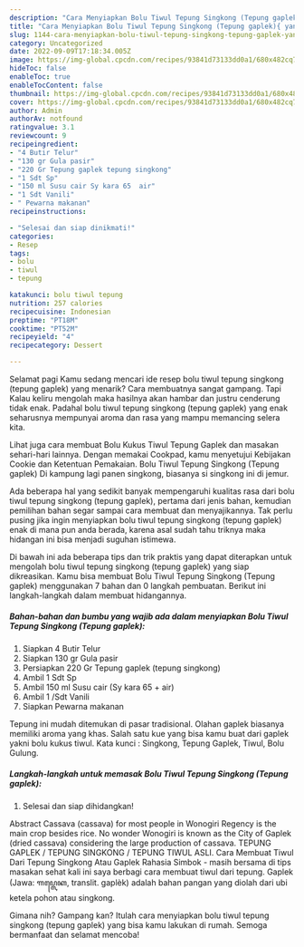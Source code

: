 ```yaml
---
description: "Cara Menyiapkan Bolu Tiwul Tepung Singkong (Tepung gaplek){ yang Lezat,  Menu Buat lebaran"
title: "Cara Menyiapkan Bolu Tiwul Tepung Singkong (Tepung gaplek){ yang Lezat,  Menu Buat lebaran"
slug: 1144-cara-menyiapkan-bolu-tiwul-tepung-singkong-tepung-gaplek-yang-lezat-menu-buat-lebaran
category: Uncategorized
date: 2022-09-09T17:18:34.005Z
image: https://img-global.cpcdn.com/recipes/93841d73133dd0a1/680x482cq70/bolu-tiwul-tepung-singkong-tepung-gaplek-foto-resep-utama.jpg
hideToc: false
enableToc: true
enableTocContent: false
thumbnail: https://img-global.cpcdn.com/recipes/93841d73133dd0a1/680x482cq70/bolu-tiwul-tepung-singkong-tepung-gaplek-foto-resep-utama.jpg
cover: https://img-global.cpcdn.com/recipes/93841d73133dd0a1/680x482cq70/bolu-tiwul-tepung-singkong-tepung-gaplek-foto-resep-utama.jpg
author: Admin
authorAv: notfound
ratingvalue: 3.1
reviewcount: 9
recipeingredient:
- "4 Butir Telur"
- "130 gr Gula pasir"
- "220 Gr Tepung gaplek tepung singkong"
- "1 Sdt Sp"
- "150 ml Susu cair Sy kara 65  air"
- "1 Sdt Vanili"
- " Pewarna makanan"
recipeinstructions:

- "Selesai dan siap dinikmati!"
categories:
- Resep
tags:
- bolu
- tiwul
- tepung

katakunci: bolu tiwul tepung 
nutrition: 257 calories
recipecuisine: Indonesian
preptime: "PT18M"
cooktime: "PT52M"
recipeyield: "4"
recipecategory: Dessert

---
```



Selamat pagi Kamu sedang mencari ide resep bolu tiwul tepung singkong (tepung gaplek) yang menarik? Cara membuatnya sangat gampang. Tapi Kalau keliru mengolah maka hasilnya akan hambar dan justru cenderung tidak enak. Padahal bolu tiwul tepung singkong (tepung gaplek) yang enak seharusnya mempunyai aroma dan rasa yang mampu memancing selera kita.


Lihat juga cara membuat Bolu Kukus Tiwul Tepung Gaplek dan masakan sehari-hari lainnya. Dengan memakai Cookpad, kamu menyetujui Kebijakan Cookie dan Ketentuan Pemakaian. Bolu Tiwul Tepung Singkong (Tepung gaplek) Di kampung lagi panen singkong, biasanya si singkong ini di jemur.

Ada beberapa hal yang sedikit banyak mempengaruhi kualitas rasa dari bolu tiwul tepung singkong (tepung gaplek), pertama dari jenis bahan, kemudian pemilihan bahan segar sampai cara membuat dan menyajikannya. Tak perlu pusing jika ingin menyiapkan bolu tiwul tepung singkong (tepung gaplek) enak di mana pun anda berada, karena asal sudah tahu triknya maka hidangan ini bisa menjadi suguhan istimewa.


Di bawah ini ada beberapa tips dan trik praktis yang dapat diterapkan untuk mengolah bolu tiwul tepung singkong (tepung gaplek) yang siap dikreasikan. Kamu bisa membuat Bolu Tiwul Tepung Singkong (Tepung gaplek) menggunakan 7 bahan dan 0 langkah pembuatan. Berikut ini langkah-langkah dalam membuat hidangannya.

<!--inarticleads1-->

##### Bahan-bahan dan bumbu yang wajib ada dalam menyiapkan Bolu Tiwul Tepung Singkong (Tepung gaplek):

1. Siapkan 4 Butir Telur
1. Siapkan 130 gr Gula pasir
1. Persiapkan 220 Gr Tepung gaplek (tepung singkong)
1. Ambil 1 Sdt Sp
1. Ambil 150 ml Susu cair (Sy kara 65 + air)
1. Ambil 1 /Sdt Vanili
1. Siapkan  Pewarna makanan


Tepung ini mudah ditemukan di pasar tradisional. Olahan gaplek biasanya memiliki aroma yang khas. Salah satu kue yang bisa kamu buat dari gaplek yakni bolu kukus tiwul. Kata kunci : Singkong, Tepung Gaplek, Tiwul, Bolu Gulung. 

<!--inarticleads2-->

##### Langkah-langkah untuk memasak Bolu Tiwul Tepung Singkong (Tepung gaplek):


1. Selesai dan siap dihidangkan!

Abstract Cassava (cassava) for most people in Wonogiri Regency is the main crop besides rice. No wonder Wonogiri is known as the City of Gaplek (dried cassava) considering the large production of cassava. TEPUNG GAPLEK / TEPUNG SINGKONG / TEPUNG TIWUL ASLI. Cara Membuat Tiwul Dari Tepung Singkong Atau Gaplek Rahasia Simbok - masih bersama di tips masakan sehat kali ini saya berbagi cara membuat tiwul dari tepung. Gaplek (Jawa: ꦒꦥ꧀ꦭꦺꦏ, translit. gaplèk) adalah bahan pangan yang diolah dari ubi ketela pohon atau singkong. 

Gimana nih? Gampang kan? Itulah cara menyiapkan bolu tiwul tepung singkong (tepung gaplek) yang bisa kamu lakukan di rumah. Semoga bermanfaat dan selamat mencoba!
